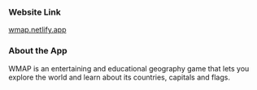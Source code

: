 ### Website Link
[wmap.netlify.app](https://wmap.netlify.app/)
### About the App
WMAP is an entertaining and educational geography game that lets you explore the world and learn about its countries, capitals and flags.
